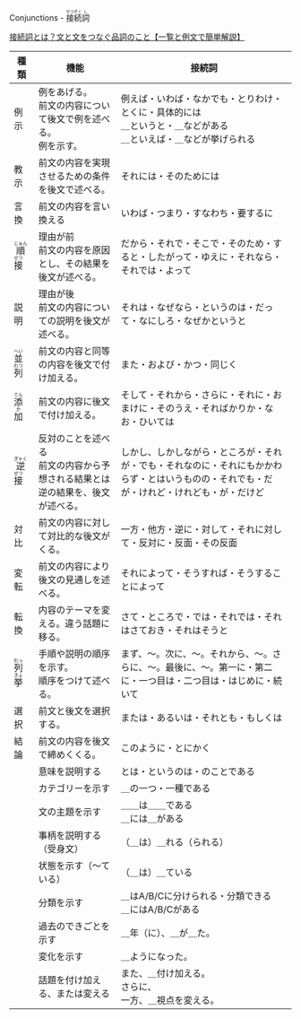 
Conjunctions    -   <ruby>接<rt>せつ</rt>続<rt>ぞく</rt>詞<rt>し</rt></ruby>

[接続詞とは？文と文をつなぐ品詞のこと【一覧と例文で簡単解説】](https://xn--3kq3hlnz13dlw7bzic.jp/conjunction/#:~:text=%E6%8E%A5%E7%B6%9A%E8%A9%9E%E3%81%A8%E3%81%AF%E3%80%81%E3%80%8C%E3%81%9D%E3%81%97%E3%81%A6%E3%80%8D,%E3%81%AE%E5%83%8D%E3%81%8D%E3%82%92%E3%81%97%E3%81%BE%E3%81%99%E3%80%82)

|種類|	機能|	接続詞|
| --- | --- | --- |
|例示|例をあげる。<br />前文の内容について後文で例を述べる。<br />例を示す。|例えば・いわば・なかでも・とりわけ・とくに・具体的には<br />＿というと・＿などがある<br />＿といえば・＿などが挙げられる|
|教示|前文の内容を実現させるための条件を後文で述べる。|それには・そのためには|
|言換|前文の内容を言い換える|いわば・つまり・すなわち・要するに|
|<ruby>順<rt>じゅん</rt>接<rt>せつ</rt></ruby>|理由が前 <br /> 前文の内容を原因とし、その結果を後文が述べる。|だから・それで・そこで・そのため・すると・したがって・ゆえに・それなら・それでは・よって|
|説明|理由が後<br /> 前文の内容についての説明を後文が述べる。|それは・なぜなら・というのは・だって・なにしろ・なぜかというと|
|<ruby>並<rt>へい</rt>列<rt>れつ</rt></ruby>|前文の内容と同等の内容を後文で付け加える。|また・および・かつ・同じく|
|<ruby>添<rt>てん</rt>加<rt>か</rt></ruby>|前文の内容に後文で付け加える。|そして・それから・さらに・それに・おまけに・そのうえ・そればかりか・なお・ひいては|
|<ruby>逆<rt>ぎゃく</rt>接<rt>せつ</rt></ruby>|反対のことを述べる<br /> 前文の内容から予想される結果とは逆の結果を、後文が述べる。|しかし、しかしながら・ところが・それが・でも・それなのに・それにもかかわらず・とはいうものの・それでも・だが・けれど・けれども・が・だけど|
|対比|前文の内容に対して対比的な後文がくる。|一方・他方・逆に・対して・それに対して・反対に・反面・その反面|
|変転|前文の内容により後文の見通しを述べる。|それによって・そうすれば・そうすることによって|
|転換|内容のテーマを変える。違う話題に移る。|さて・ところで・では・それでは・それはさておき・それはそうと|
|<ruby>列<rt>れっ</rt>挙<rt>きょ</rt></ruby>|手順や説明の順序を示す。<br /> 順序をつけて述べる。|まず、～。次に、～。それから、～。さらに、～。最後に、～。第一に・第二に・一つ目は・二つ目は・はじめに・続いて|
|選択|前文と後文を選択する。|または・あるいは・それとも・もしくは|
|結論|前文の内容を後文で締めくくる。|このように・とにかく|
||意味を説明する|とは・というのは・のことである|
||カテゴリーを示す|＿の一つ・一種である|
||文の主題を示す|＿＿は＿＿である<br />＿には＿がある|
||事柄を説明する（受身文）|（＿は）＿れる（られる）|
||状態を示す（～ている）|（＿は）＿ている|
||分類を示す|＿はA/B/Cに分けられる・分類できる<br />＿にはA/B/Cがある|
||過去のできごとを示す|＿年（に）、＿が＿た。|
||変化を示す|＿ようになった。|
||話題を付け加える、または変える|また、＿付け加える。<br />さらに、<br />一方、＿視点を変える。|
